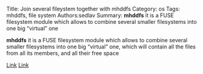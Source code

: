 Title: Join several fileystem together with mhddfs 
Category: os
Tags: mhddfs, file system
Authors:sedlav
Summary: **mhddfs** it is a FUSE filesystem module which allows to combine several smaller filesystems into one big “virtual” one

**mhddfs** it is a FUSE filesystem module which allows to combine several smaller filesystems into one big “virtual” one, which will contain all the files from all its members, and all their free space

[Link](https://romanrm.net/mhddfs) 
[Link](http://www.tecmint.com/combine-partitions-into-one-in-linux-using-mhddfs)

